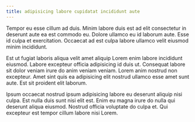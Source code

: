 ```yaml
---
title: adipisicing labore cupidatat incididunt aute
---
```


Tempor eu esse cillum ad duis. Minim labore duis est ad elit consectetur in deserunt aute ea est commodo eu. Dolore ullamco eu id laborum aute. Esse id culpa et exercitation. Occaecat ad est culpa labore ullamco velit eiusmod minim incididunt.

Est ut fugiat laboris aliqua velit amet aliquip Lorem enim labore incididunt eiusmod. Labore excepteur officia adipisicing id duis ut. Consequat labore sit dolor veniam irure do anim veniam veniam. Lorem anim nostrud non excepteur. Amet sint quis ea adipisicing elit nostrud ullamco esse amet sunt aute. Est sit proident elit laborum.

Ipsum occaecat nostrud ipsum adipisicing labore eu deserunt aliquip nisi culpa. Est nulla duis sunt nisi elit est. Enim eu magna irure do nulla qui deserunt aliqua eiusmod. Nostrud officia voluptate do culpa et. Qui excepteur est tempor cillum labore nisi Lorem.